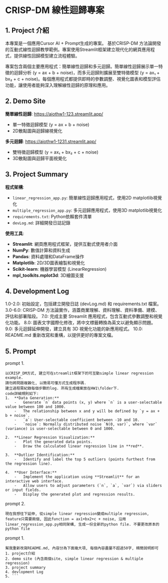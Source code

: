 # CRISP-DM 線性迴歸專案

## 1. Project 介紹

本專案是一個應用Cursor AI + Prompt生成的專案。
基於CRISP-DM 方法論開發的互動式線性迴歸教學範例。專案使用Streamlit框架建立現代化的網頁應用程式，提供線性回歸模型建立流程體驗。

專案包含兩個主要應用程式：簡單線性迴歸和多元迴歸。簡單線性迴歸展示單一特徵的迴歸分析 (y = ax + b + noise)，而多元迴歸則擴展至雙特徵模型 (y = ax₁ + bx₂ + c + noise)。每個應用程式都提供即時的參數調整、視覺化圖表和模型評估功能，讓使用者能夠深入理解線性迴歸的原理和應用。

## 2. Demo Site

**簡單線性迴歸**: https://aiothw1-123.streamlit.app/
- 單一特徵迴歸模型 (y = ax + b + noise)
- 2D散點圖與迴歸線視覺化

**多元迴歸**: https://aiothw1-1231.streamlit.app/
- 雙特徵迴歸模型 (y = ax₁ + bx₂ + c + noise)
- 3D散點圖與迴歸平面視覺化

## 3. Project Summary

**程式架構**:
- `linear_regression_app.py`: 簡單線性迴歸應用程式，使用2D matplotlib視覺化
- `multiple_regression_app.py`: 多元迴歸應用程式，使用3D matplotlib視覺化
- `requirements.txt`: Python依賴套件清單
- `devLog.md`: 詳細開發日誌記錄

**使用工具**:
- **Streamlit**: 網頁應用程式框架，提供互動式使用者介面
- **NumPy**: 數值計算和資料生成
- **Pandas**: 資料處理和DataFrame操作
- **Matplotlib**: 2D/3D圖表繪製和視覺化
- **Scikit-learn**: 機器學習模型 (LinearRegression)
- **mpl_toolkits.mplot3d**: 3D繪圖支援

## 4. Development Log

1.0-2.0: 初始設定，包括建立開發日誌 (devLog.md) 和 requirements.txt 檔案。
3.0-6.0: CRISP-DM 方法論實作，涵蓋商業理解、資料理解、資料準備、建模、評估和部署階段。
7.0: 完成主要 Streamlit 應用程式，包含互動式參數調整和視覺化功能。
8.0: 圖表文字國際化修改，將中文標籤轉換為英文以避免顯示問題。
9.0: 多元迴歸延伸開發，建立具有 3D 視覺化功能的新應用程式。
10.0: README.md 重新改寫和重構，以提供更好的專案文檔。

## 5. Prompt
prompt 1.
```text
以CRISP_DM方式, 建立可在streamlit框架下的可互動simple linear regression example. 
請勿將問題複雜化, 以簡易可懂方式生成程序碼. 
建立過程需紀錄每個步驟的log. 所有生成檔案放在HW1\folder下.
code詳細規則如下:
1.  **Data Generation:**
    -   Generate `n` data points (x, y) where `n` is a user-selectable value between 100 and 1000.
    -   The relationship between x and y will be defined by `y = ax + b + noise`.
    -   `a`: User-selectable coefficient between -10 and 10.
    -   `noise`: Normally distributed noise `N(0, var)`, where `var` (variance) is user-selectable between 0 and 1000.

2.  **Linear Regression Visualization:**
    -   Plot the generated data points.
    -   Draw the calculated linear regression line in **red**.

3.  **Outlier Identification:**
    -   Identify and label the top 5 outliers (points furthest from the regression line).

4.  **User Interface:**
    -   Implement the application using **Streamlit** for an interactive web interface.
    -   Allow users to adjust parameters (`n`, `a`, `var`) via sliders or input fields.
    -   Display the generated plot and regression results.
```
prompt 2.
```text
現在我想往下延伸, 從simple linear regression變成multiple regression, feature只需要兩個, 因此function = ax1+bx2+c + noise, 沿用linear_regression_app.py相同架構, 生成一份全新的python file. 不要更改原本的python file
```
prompt 1.
```text
幫我重新改寫README.md, 內容分為下面幾大項, 每個內容盡量不超過50字, 精簡說明即可
1. project介紹
2. demo site (內含兩個site, simple linear regression & multiple regression)
3. project summary
4. devlopment Log
5. ```
